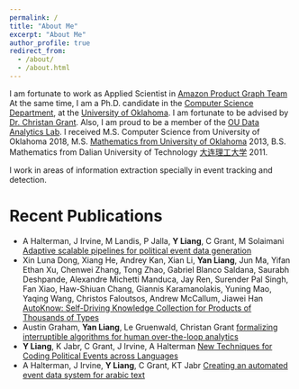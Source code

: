 ```yaml
---
permalink: /
title: "About Me"
excerpt: "About Me"
author_profile: true
redirect_from: 
  - /about/
  - /about.html
---
```

I am fortunate to work as Applied Scientist in [Amazon Product Graph Team](https://www.amazon.science/blog/building-product-graphs-automatically)
At the same time, I am a Ph.D. candidate in the [Computer Science Department](https://www.ou.edu/coe/cs), at the [University of Oklahoma](https://www.ou.edu/). I am fortunate to be advised by [Dr. Christan Grant](https://www.ou.edu/coe/cs/people/cgrant). Also, I am proud to be a member of the [OU Data Analytics Lab](https://oudalab.github.io). I received M.S. Computer Science from University of Oklahoma 2018, M.S. [Mathematics from University of Oklahoma](https://math.ou.edu/) 2013,
B.S. Mathematics from Dalian University of Technology [大连理工大学](https://math.dlut.edu.cn/) 2011.

I work in areas of information extraction specially in event tracking and detection. 

Recent Publications
=====
* A Halterman, J Irvine, M Landis, P Jalla, **Y Liang**, C Grant, M Solaimani [Adaptive scalable pipelines for political event data generation](https://ieeexplore.ieee.org/abstract/document/8258256)
* Xin Luna Dong, Xiang He, Andrey Kan, Xian Li, **Yan Liang**, Jun Ma, Yifan Ethan Xu, Chenwei Zhang, Tong Zhao, Gabriel Blanco Saldana, Saurabh Deshpande, Alexandre Michetti Manduca, Jay Ren, Surender Pal Singh, Fan Xiao, Haw-Shiuan Chang, Giannis Karamanolakis, Yuning Mao, Yaqing Wang, Christos Faloutsos, Andrew McCallum, Jiawei Han [AutoKnow: Self-Driving Knowledge Collection for Products of Thousands of Types](https://dl.acm.org/doi/abs/10.1145/3394486.3403323)
* Austin Graham, **Yan Liang**, Le Gruenwald, Christan Grant [formalizing interruptible algorithms for human over-the-loop analytics](https://ieeexplore.ieee.org/abstract/document/8258469)
* **Y Liang**, K Jabr, C Grant, J Irvine, A Halterman [New Techniques for Coding Political Events across Languages](https://ieeexplore.ieee.org/abstract/document/8424691)
* A Halterman, J Irvine, **Y Liang**, C Grant, KT Jabr [Creating an automated event data system for arabic text](https://oudalab.github.io/papers/halterman2018creating.pdf)
